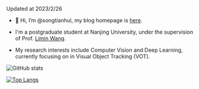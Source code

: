 Updated at 2023/2/26

- 👋 Hi, I’m @songtianhui, my blog homepage is [here](https://songtianhui.github.io/).

- I'm a postgraduate student at Nanjing University, under the supervision of Prof. [Limin Wang](https://wanglimin.github.io/).

- My research interests include Computer Vision and Deep Learning, currently focusing on in Visual Object Tracking (VOT).


![GitHub stats](https://github-readme-stats.vercel.app/api?username=songtianhui&show_icons=true)

[![Top Langs](https://github-readme-stats.vercel.app/api/top-langs/?username=songtianhui)](https://github.com/anuraghazra/github-readme-stats)

<!---
songtianhui/songtianhui is a ✨ special ✨ repository because its `README.md` (this file) appears on your GitHub profile.
You can click the Preview link to take a look at your changes.
--->
